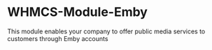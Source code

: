 # WHMCS-Module-Emby
This module enables your company to offer public media services to customers through Emby accounts
